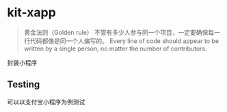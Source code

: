 # kit-xapp

> 黄金法则（Golden rule）
> 不管有多少人参与同一个项目，一定要确保每一行代码都像是同一个人编写的。
> Every line of code should appear to be written by a single person, no matter the number of contributors.

封装小程序

## Testing

可以以支付宝小程序为例测试
